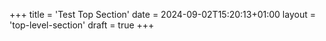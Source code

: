 +++
title = 'Test Top Section'
date = 2024-09-02T15:20:13+01:00
layout = 'top-level-section'
draft = true
+++
